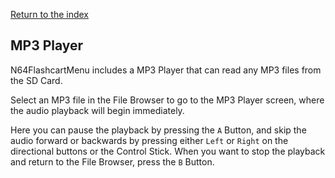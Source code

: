 [Return to the index](./00_index.md)
## MP3 Player
N64FlashcartMenu includes a MP3 Player that can read any MP3 files from the SD Card.

Select an MP3 file in the File Browser to go to the MP3 Player screen, where the audio playback will begin immediately.

Here you can pause the playback by pressing the `A` Button, and skip the audio forward or backwards by pressing either `Left` or `Right` on the directional buttons or the Control Stick. When you want to stop the playback and return to the File Browser, press the `B` Button.
